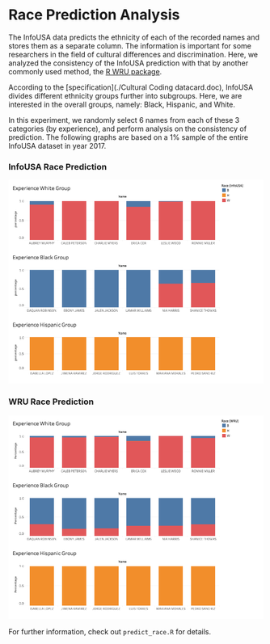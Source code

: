 # Race Prediction Analysis
The InfoUSA data predicts the ethnicity of each of the recorded names and stores them as a separate column. The information is important for some researchers in the field of cultural differences and discrimination. Here, we analyzed the consistency of the InfoUSA prediction with that by another commonly used method, the [R WRU package](https://cran.r-project.org/web/packages/wru/wru.pdf).

According to the [specification](./Cultural Coding datacard.doc), InfoUSA divides different ethnicity groups further into subgroups. Here, we are interested in the overall groups, namely: Black, Hispanic, and White.

In this experiment, we randomly select 6 names from each of these 3 categories (by experience), and perform analysis on the consistency of prediction. The following graphs are based on a 1% sample of the entire InfoUSA dataset in year 2017.

### InfoUSA Race Prediction

![InfoUSA race prediction](./infousa.png)


### WRU Race Prediction

![WRU race prediction](./wru.png)

For further information, check out `predict_race.R` for details.
